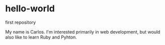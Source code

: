 # hello-world
first repository

My name is Carlos. I'm interested primarily in web development, but would also like to learn Ruby and Pyhton. 
